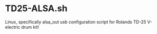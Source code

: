 # TD25-ALSA.sh
Linux, specifically alsa_out usb configuration script for Rolands TD-25 V-electric drum kit!
